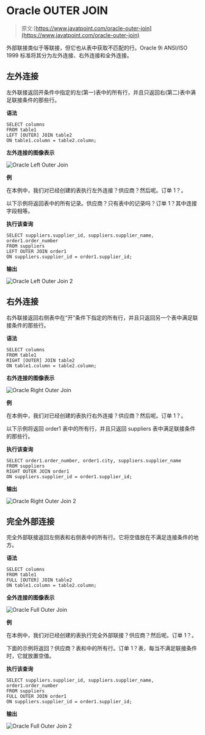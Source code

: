 # Oracle OUTER JOIN

> 原文:[https://www.javatpoint.com/oracle-outer-join](https://www.javatpoint.com/oracle-outer-join)

外部联接类似于等联接，但它也从表中获取不匹配的行。Oracle 9i ANSI/ISO 1999 标准将其分为左外连接、右外连接和全外连接。

## 左外连接

左外联接返回开条件中指定的左(第一)表中的所有行，并且只返回右(第二)表中满足联接条件的那些行。

**语法**

```
SELECT columns
FROM table1
LEFT [OUTER] JOIN table2
ON table1.column = table2.column; 

```

**左外连接的图像表示**

![Oracle Left Outer Join](../Images/3999a44005bb67cab946d1cb298f0779.png)

**例**

在本例中，我们对已经创建的表执行左外连接？供应商？然后呢。订单 1？。

以下示例将返回表中的所有记录。供应商？只有表中的记录吗？订单 1？其中连接字段相等。

**执行该查询**

```
SELECT suppliers.supplier_id, suppliers.supplier_name, order1.order_number
FROM suppliers
LEFT OUTER JOIN order1
ON suppliers.supplier_id = order1.supplier_id;

```

**输出**

![Oracle Left Outer Join 2](../Images/03f2e21a0693f9f58bf35850283d6552.png)

## 右外连接

右外联接返回右侧表中在“开”条件下指定的所有行，并且只返回另一个表中满足联接条件的那些行。

**语法**

```
SELECT columns
FROM table1
RIGHT [OUTER] JOIN table2
ON table1.column = table2.column; 

```

**右外连接的图像表示**

![Oracle Right Outer Join](../Images/ce814683783d465c852b27afa291bc5d.png)

**例**

在本例中，我们对已经创建的表执行右外连接？供应商？然后呢。订单 1？。

以下示例将返回 order1 表中的所有行，并且只返回 suppliers 表中满足联接条件的那些行。

**执行该查询**

```
SELECT order1.order_number, order1.city, suppliers.supplier_name
FROM suppliers
RIGHT OUTER JOIN order1
ON suppliers.supplier_id = order1.supplier_id;

```

**输出**

![Oracle Right Outer Join 2](../Images/dfc6de63406acda3e5ef2294132cb718.png)

## 完全外部连接

完全外部联接返回左侧表和右侧表中的所有行。它将空值放在不满足连接条件的地方。

**语法**

```
SELECT columns
FROM table1
FULL [OUTER] JOIN table2
ON table1.column = table2.column; 

```

**全外连接的图像表示**

![Oracle Full Outer Join](../Images/fd5313393ddfa5c628cf3b3dcd7dd199.png)

**例**

在本例中，我们对已经创建的表执行完全外部联接？供应商？然后呢。订单 1？。

下面的示例将返回？供应商？表和中的所有行。订单 1？表，每当不满足联接条件时，它就放置空值。

**执行该查询**

```
SELECT suppliers.supplier_id, suppliers.supplier_name, order1.order_number
FROM suppliers
FULL OUTER JOIN order1
ON suppliers.supplier_id = order1.supplier_id;

```

**输出**

![Oracle Full Outer Join 2](../Images/a38928d58e7dc237742ddc63f0fde3a5.png)